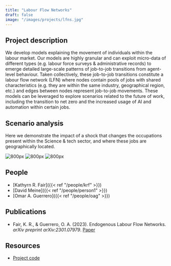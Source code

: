 ```yaml
---
title: "Labour Flow Networks"
draft: false
image: "/images/projects/lfns.jpg"
---
```



## Project description


We develop models explaining the movement of individuals within the labour market.
Our models are highly granular and can exploit micro-data of different types (e.g. labour force surveys & administrative records) to emerge detailed large-scale patterns of job-to-job transitions from agent-level behaviour.
Taken collectively, these job-to-job transitions constitute a labour flow network (LFN) where nodes contain pools of jobs with shared characteristics (e.g. they are within the same industry, geographical region, etc.) and edges between nodes represent job-to-job movements.
These models can be leveraged to explore scenarios related to the future of work, including the transition to net zero and the increased usage of AI and automation within certain jobs.

## Scenario analysis

Here we demonstrate the impact of a shock that changes the occupations present within the Science & tech sector, and where these jobs are geographically located.

![](/images/projects/short_sic_shockposition_industry13.gif "800px")
![](/images/projects/short_reg_shockposition_industry13.gif "800px")
![](/images/projects/short_soc_shockposition_industry13.gif "800px")

## People

* [Kathyrn R. Fair]({{< ref "/people/krf" >}}) 
* [David Meine]({{< ref "/people/person1" >}}) 
* [Omar A. Guerrero]({{< ref "/people/oag" >}}) 



## Publications

* Fair, K. R., & Guerrero, O. A. (2023). Endogenous Labour Flow Networks. *arXiv preprint arXiv:2301.07979*. [Paper](https://doi.org/10.48550/arXiv.2301.07979)



## Resources

* [Project code](https://github.com/alan-turing-institute/UK-LabourFlowNetwork-Model)